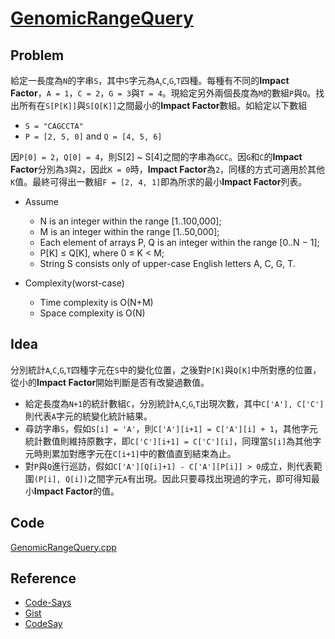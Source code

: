 # [GenomicRangeQuery](https://codility.com/programmers/lessons/5-prefix_sums/genomic_range_query/)

## Problem

給定一長度為`N`的字串`S`，其中`S`字元為`A`,`C`,`G`,`T`四種。每種有不同的**Impact Factor**，`A = 1`，`C = 2`，`G = 3`與`T = 4`。現給定另外兩個長度為`M`的數組`P`與`Q`。找出所有在`S[P[K]]`與`S[Q[K]]`之間最小的**Impact Factor**數組。如給定以下數組

- `S = "CAGCCTA"`
- `P = [2, 5, 0]` and `Q = [4, 5, 6]`

因`P[0] = 2`，`Q[0] = 4`，則S[2] ~ S[4]之間的字串為`GCC`。因`G`和`C`的**Impact Factor**分別為`3`與`2`，因此`K = 0`時，**Impact Factor**為`2`，同樣的方式可適用於其他`K`值。最終可得出一數組`F = [2, 4, 1]`即為所求的最小**Impact Factor**列表。

- Assume
  - N is an integer within the range [1..100,000];
  - M is an integer within the range [1..50,000];
  - Each element of arrays P, Q is an integer within the range [0..N − 1];
  - P[K] ≤ Q[K], where 0 ≤ K < M;
  - String S consists only of upper-case English letters A, C, G, T.

- Complexity(worst-case)
  - Time complexity is O(N+M)
  - Space complexity is O(N)

## Idea

分別統計`A`,`C`,`G`,`T`四種字元在`S`中的變化位置，之後對`P[K]`與`Q[K]`中所對應的位置，從小的**Impact Factor**開始判斷是否有改變過數值。

- 給定長度為`N+1`的統計數組`C`，分別統計`A`,`C`,`G`,`T`出現次數，其中`C['A'], C['C']`則代表`A`字元的統變化統計結果。
- 尋訪字串`S`，假如`S[i] = 'A'`，則`C['A'][i+1] = C['A'][i] + 1`，其他字元統計數值則維持原數字，即`C['C'][i+1] = C['C'][i]`，同理當`S[i]`為其他字元時則累加對應字元在`C[i+1]`中的數值直到結束為止。
- 對`P`與`Q`進行巡訪，假如`C['A'][Q[i]+1] - C['A'][P[i]] > 0`成立，則代表範圍`(P[i], Q[i])`之間字元`A`有出現。因此只要尋找出現過的字元，即可得知最小**Impact Factor**的值。

## Code

[GenomicRangeQuery.cpp](GenomicRangeQuery.cpp)

## Reference

- [Code-Says](https://codesays.com/2014/solution-to-genomic-range-query-by-codility/)
- [Gist](https://gist.github.com/arielm/9ca320825bc3602544fa05f5af4e0a1b)
- [CodeSay](https://codesays.com/2014/solution-to-min-avg-two-slice-by-codility/)